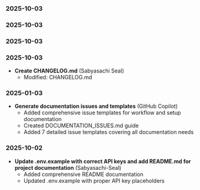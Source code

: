 ### 2025-10-03
### 2025-10-03
### 2025-10-03
### 2025-10-03
- **Create CHANGELOG.md** (Sabyasachi Seal)
  - Modified: CHANGELOG.md
### 2025-01-03

- **Generate documentation issues and templates** (GitHub Copilot)
  - Added comprehensive issue templates for workflow and setup documentation
  - Created DOCUMENTATION_ISSUES.md guide
  - Added 7 detailed issue templates covering all documentation needs

### 2025-10-02

- **Update .env.example with correct API keys and add README.md for project documentation** (Sabyasachi-Seal)
  - Added comprehensive README documentation
  - Updated .env.example with proper API key placeholders
